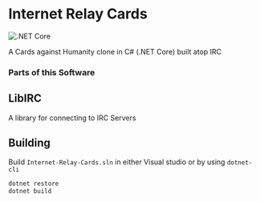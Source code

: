 # Internet Relay Cards
![.NET Core](https://github.com/Emersont1/Internet-Relay-Cards/workflows/.NET%20Core/badge.svg)

A Cards against Humanity clone in C# (.NET Core) built atop IRC

### Parts of this Software
## LibIRC
A library for connecting to IRC Servers

## Building
Build `Internet-Relay-Cards.sln` in either Visual studio or by using `dotnet-cli`

```bash
dotnet restore
dotnet build
```
